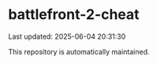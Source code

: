 # battlefront-2-cheat

Last updated: 2025-06-04 20:31:30

This repository is automatically maintained.
